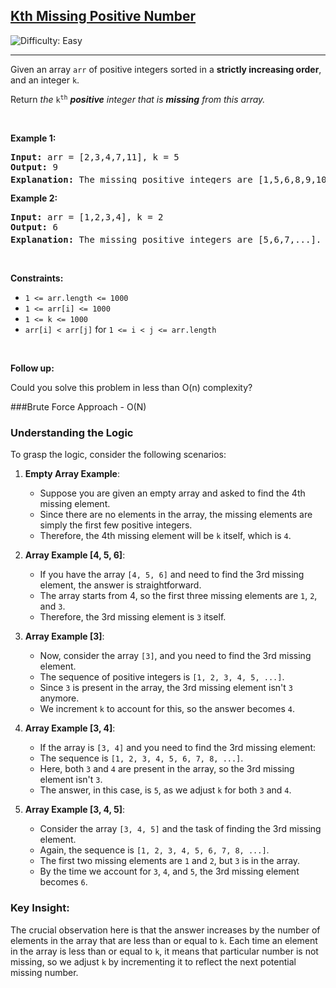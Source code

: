 <h2><a href="https://leetcode.com/problems/kth-missing-positive-number">Kth Missing Positive Number</a></h2> <img src='https://img.shields.io/badge/Difficulty-Easy-brightgreen' alt='Difficulty: Easy' /><hr><p>Given an array <code>arr</code> of positive integers sorted in a <strong>strictly increasing order</strong>, and an integer <code>k</code>.</p>

<p>Return <em>the</em> <code>k<sup>th</sup></code> <em><strong>positive</strong> integer that is <strong>missing</strong> from this array.</em></p>

<p>&nbsp;</p>
<p><strong class="example">Example 1:</strong></p>

<pre>
<strong>Input:</strong> arr = [2,3,4,7,11], k = 5
<strong>Output:</strong> 9
<strong>Explanation: </strong>The missing positive integers are [1,5,6,8,9,10,12,13,...]. The 5<sup>th</sup>&nbsp;missing positive integer is 9.
</pre>

<p><strong class="example">Example 2:</strong></p>

<pre>
<strong>Input:</strong> arr = [1,2,3,4], k = 2
<strong>Output:</strong> 6
<strong>Explanation: </strong>The missing positive integers are [5,6,7,...]. The 2<sup>nd</sup> missing positive integer is 6.
</pre>

<p>&nbsp;</p>
<p><strong>Constraints:</strong></p>

<ul>
	<li><code>1 &lt;= arr.length &lt;= 1000</code></li>
	<li><code>1 &lt;= arr[i] &lt;= 1000</code></li>
	<li><code>1 &lt;= k &lt;= 1000</code></li>
	<li><code>arr[i] &lt; arr[j]</code> for <code>1 &lt;= i &lt; j &lt;= arr.length</code></li>
</ul>

<p>&nbsp;</p>
<p><strong>Follow up:</strong></p>

<p>Could you solve this problem in less than O(n) complexity?</p>


###Brute Force Approach - O(N)

### Understanding the Logic

To grasp the logic, consider the following scenarios:

1. **Empty Array Example**:
   - Suppose you are given an empty array and asked to find the 4th missing element. 
   - Since there are no elements in the array, the missing elements are simply the first few positive integers. 
   - Therefore, the 4th missing element will be `k` itself, which is `4`.

2. **Array Example [4, 5, 6]**:
   - If you have the array `[4, 5, 6]` and need to find the 3rd missing element, the answer is straightforward.
   - The array starts from 4, so the first three missing elements are `1`, `2`, and `3`. 
   - Therefore, the 3rd missing element is `3` itself.

3. **Array Example [3]**:
   - Now, consider the array `[3]`, and you need to find the 3rd missing element.
   - The sequence of positive integers is `[1, 2, 3, 4, 5, ...]`. 
   - Since `3` is present in the array, the 3rd missing element isn't `3` anymore.
   - We increment `k` to account for this, so the answer becomes `4`.

4. **Array Example [3, 4]**:
   - If the array is `[3, 4]` and you need to find the 3rd missing element:
   - The sequence is `[1, 2, 3, 4, 5, 6, 7, 8, ...]`. 
   - Here, both `3` and `4` are present in the array, so the 3rd missing element isn't `3`.
   - The answer, in this case, is `5`, as we adjust `k` for both `3` and `4`.

5. **Array Example [3, 4, 5]**:
   - Consider the array `[3, 4, 5]` and the task of finding the 3rd missing element.
   - Again, the sequence is `[1, 2, 3, 4, 5, 6, 7, 8, ...]`.
   - The first two missing elements are `1` and `2`, but `3` is in the array.
   - By the time we account for `3`, `4`, and `5`, the 3rd missing element becomes `6`.

### Key Insight:
The crucial observation here is that the answer increases by the number of elements in the array that are less than or equal to `k`. Each time an element in the array is less than or equal to `k`, it means that particular number is not missing, so we adjust `k` by incrementing it to reflect the next potential missing number.
